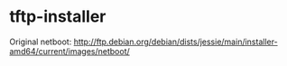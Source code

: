 # tftp-installer

Original netboot: http://ftp.debian.org/debian/dists/jessie/main/installer-amd64/current/images/netboot/
